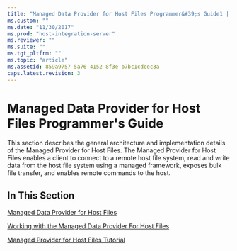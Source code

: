 ```yaml
---
title: "Managed Data Provider for Host Files Programmer&#39;s Guide1 | Microsoft Docs"
ms.custom: ""
ms.date: "11/30/2017"
ms.prod: "host-integration-server"
ms.reviewer: ""
ms.suite: ""
ms.tgt_pltfrm: ""
ms.topic: "article"
ms.assetid: 859a9757-5a76-4152-8f3e-b7bc1cdcec3a
caps.latest.revision: 3
---
```

# Managed Data Provider for Host Files Programmer&#39;s Guide
This section describes the general architecture and implementation details of the Managed Provider for Host Files. The Managed Provider for Host Files enables a client to connect to a remote host file system, read and write data from the host file system using a managed framework, exposes bulk file transfer, and enables remote commands to the host.  
  
## In This Section  
 [Managed Data Provider for Host Files](../core/managed-data-provider-for-host-files1.md)  
  
 [Working with the Managed Data Provider For Host Files](../core/working-with-the-managed-data-provider-for-host-files2.md)  
  
 [Managed Provider for Host Files Tutorial](../core/managed-provider-for-host-files-tutorial.md)